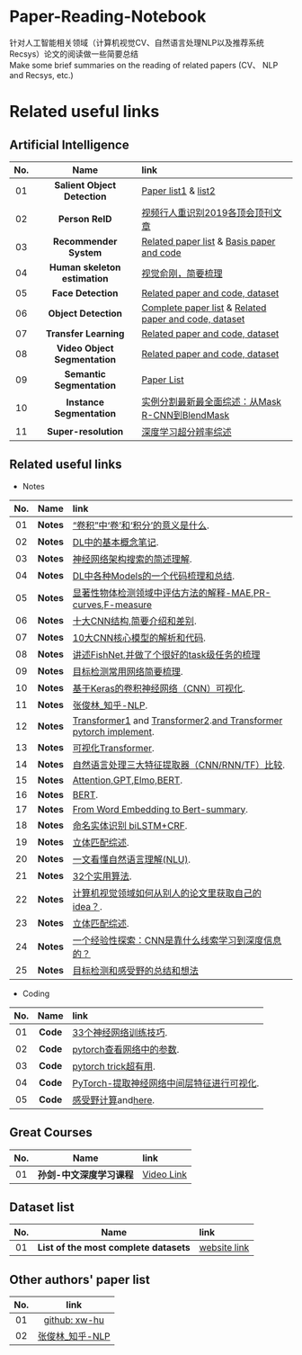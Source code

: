 # Paper-Reading-Notebook
针对人工智能相关领域（计算机视觉CV、自然语言处理NLP以及推荐系统Recsys）论文的阅读做一些简要总结        
Make some brief summaries on the reading of related papers (CV、 NLP and Recsys, etc.)     


# Related useful links

## Artificial Intelligence
**No.** | **Name** | **link** 
:-: | :-: | :-  
01 | **Salient Object Detection** | [Paper list1](https://github.com/jiwei0921/SOD-CNNs-based-code-summary-) & [list2](https://github.com/ArcherFMY/Paper_Reading_List) 
02 | **Person ReID** | [视频行人重识别2019各顶会顶刊文章](https://mp.weixin.qq.com/s/48RSm8PmYGzbn4JzgaL3EQ)  
03 | **Recommender System** | [Related paper list](https://github.com/hongleizhang/RSPapers) & [Basis paper and code](https://github.com/princewen/tensorflow_practice)  
04 | **Human skeleton estimation** | [视觉俞刚，简要梳理](https://mp.weixin.qq.com/s/VWSyT96BWHFQaqVDR-GALg)   
05 | **Face Detection** | [Related paper and code, dataset](https://github.com/ChanChiChoi/awesome-Face_Recognition)   
06 | **Object Detection** | [Complete paper list](https://github.com/hoya012/deep_learning_object_detection) & [Related paper and code, dataset](https://handong1587.github.io/deep_learning/2015/10/09/object-detection.html)   
07 | **Transfer Learning** | [Related paper and code, dataset](https://github.com/artix41/awesome-transfer-learning)    
08 | **Video Object Segmentation** | [Related paper and code, dataset](https://github.com/ArcherFMY/Paper_Reading_List/blob/master/Video-02-Video-Object-Segmentation.md)   
09 | **Semantic Segmentation** | [Paper List](https://mp.weixin.qq.com/s/B3D5JxyRiUOaV0y8s7_w0g)   
10 | **Instance Segmentation** | [实例分割最新最全面综述：从Mask R-CNN到BlendMask](https://mp.weixin.qq.com/s/clRKOIzj1lDSZs-XHhfHmQ)
11 | **Super-resolution** | [深度学习超分辨率综述](https://mp.weixin.qq.com/s/G55dxHfMYxWzjz4_8YnUaw)  

## Related useful links

+ Notes    

**No.** | **Name** | **link**   
:-: | :-: | :-   
01 | **Notes** | [“卷积”中‘卷’和‘积分’的意义是什么](https://mp.weixin.qq.com/s/PtPepSd2qtCLcVWWaLGwhQ).
02 | **Notes** | [DL中的基本概念笔记](https://mp.weixin.qq.com/s/bHYJamDLDMCGvZ6K0J9GZQ).
03 | **Notes** | [神经网络架构搜索的简述理解](https://www.leiphone.com/news/201907/ftBwyOKJUNrx2Cke.html).   
04 | **Notes** | [DL中各种Models的一个代码梳理和总结](https://github.com/PaddlePaddle/models).
05 | **Notes** | [显著性物体检测领域中评估方法的解释-MAE](https://blog.csdn.net/StupidAutofan/article/details/79556087),[PR-curves](https://blog.csdn.net/StupidAutofan/article/details/79583531),[F-measure](https://blog.csdn.net/StupidAutofan/article/details/79583450)
06 | **Notes** | [十大CNN结构,简要介绍和差别](https://mp.weixin.qq.com/s/_e6H7IDrdbmdmOBjgIHApQ).
07 | **Notes** | [10大CNN核心模型的解析和代码](https://mp.weixin.qq.com/s/bcYwIW6VpjG0IUf5tSUuMg).
08 | **Notes** | [讲述FishNet,并做了个很好的task级任务的梳理](https://blog.csdn.net/P_LarT/article/details/89917706)
09 | **Notes** | [目标检测常用网络简要梳理](https://mp.weixin.qq.com/s/ObHn-VAXtuaPuUi1XDXr6A).
10 | **Notes** | [基于Keras的卷积神经网络（CNN）可视化](https://blog.csdn.net/weiwei9363/article/details/79112872).
11 | **Notes** | [张俊林_知乎-NLP](https://www.zhihu.com/people/zhang-jun-lin-76/posts).
12 | **Notes** | [Transformer1](https://jalammar.github.io/illustrated-transformer/) and [Transformer2](http://nlp.seas.harvard.edu/2018/04/03/attention.html).[and Transformer pytorch implement](https://blog.csdn.net/stupid_3/article/details/83184691).  
13 | **Notes** | [可视化Transformer](https://zhuanlan.zhihu.com/p/54356280).
14 | **Notes** | [自然语言处理三大特征提取器（CNN/RNN/TF）比较](https://zhuanlan.zhihu.com/p/54743941).
15 | **Notes** | [Attention,GPT,Elmo,BERT](https://blog.csdn.net/weixin_42446330/article/details/86710838).
16 | **Notes** | [BERT](https://www.cnblogs.com/rucwxb/p/10277217.html).
17 | **Notes** | [From Word Embedding to Bert-summary](https://zhuanlan.zhihu.com/p/49271699?utm_source=wechat_session&utm_medium=social&from=groupmessage&isappinstalled=0).
18 | **Notes** | [命名实体识别 biLSTM+CRF](https://blog.csdn.net/xxzhix/article/details/81514040).
19 | **Notes** | [立体匹配综述](https://mp.weixin.qq.com/s/cOHAQX12k19eogxfpk95tA).
20 | **Notes** | [一文看懂自然语言理解(NLU)](https://mp.weixin.qq.com/s/dHZTdN6RHdUpmaCcGfxwBA).
21 | **Notes** | [32个实用算法](https://mp.weixin.qq.com/s/8Y_1Ky1CBjOpA1PZUTBVEA).
22 | **Notes** | [计算机视觉领域如何从别人的论文里获取自己的idea？](https://mp.weixin.qq.com/s/vnyra_xcg9D6NUNVpKtP0Q).
23 | **Notes** | [立体匹配综述](https://mp.weixin.qq.com/s/cOHAQX12k19eogxfpk95tA).
24 | **Notes** | [一个经验性探索：CNN是靠什么线索学习到深度信息的？](https://mp.weixin.qq.com/s/msKpZb2TLL2BLqqoPwrGrg)
25 | **Notes** | [目标检测和感受野的总结和想法](https://mp.weixin.qq.com/s/-FXkLydr96ZTeJZomD2jjg)

+ Coding   

**No.** | **Name** | **link**   
:-: | :-: | :-    
01 | **Code** | [33个神经网络训练技巧](https://mp.weixin.qq.com/s/GPNE2MZt-875nQZYRSF5YQ).    
02 | **Code** | [pytorch查看网络中的参数](https://blog.csdn.net/appleml/article/details/81000301).   
03 | **Code** | [pytorch trick超有用](https://mp.weixin.qq.com/s/o-V07uM5NBn-0kQOQYrImw).   
04 | **Code** | [PyTorch-提取神经网络中间层特征进行可视化](https://www.jianshu.com/p/2fe73baa09b8?utm_source=oschina-app).   
05 | **Code** | [感受野计算](https://cloud.tencent.com/developer/article/1179175)and[here](https://blog.csdn.net/Kerrwy/article/details/82430530).


## Great Courses

**No.** | **Name** | **link** 
:-: | :-: | :-  
01 | **孙剑-中文深度学习课程** | [Video Link](https://mp.weixin.qq.com/s/bQUzsFybBpnPfINp8ikRgw) 


## Dataset list

**No.** | **Name** | **link** 
:-: | :-: | :-  
01 | **List of the most complete datasets** | [website link](https://www.datasetlist.com) 

## Other authors' paper list

**No.** | **link** 
:-: | :-:  
01 | [github: xw-hu](https://github.com/xw-hu/Reading-List) 
02 | [张俊林_知乎-NLP](https://www.zhihu.com/people/zhang-jun-lin-76/posts)




